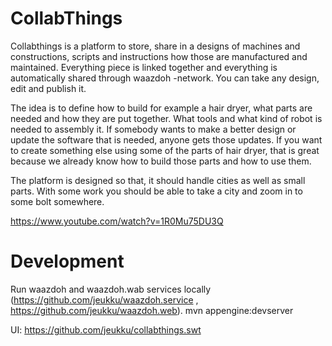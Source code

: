 CollabThings
============

Collabthings is a platform to store, share in a designs of machines and constructions, scripts and instructions how those are manufactured and maintained. Everything piece is linked together and everything is automatically shared through waazdoh -network. You can take any design, edit and publish it.

The idea is to define how to build for example a hair dryer, what parts are needed and how they are put together. What tools and what kind of robot is needed to assembly it. If somebody wants to make a better design or update the software that is needed, anyone gets those updates. If you want to create something else using some of the parts of hair dryer, that is great because we already know how to build those parts and how to use them.

The platform is designed so that, it should handle cities as well as small parts. With some work you should be able to take a city and zoom in to some bolt somewhere.

https://www.youtube.com/watch?v=1R0Mu75DU3Q

Development
===========

Run waazdoh and waazdoh.wab services locally (https://github.com/jeukku/waazdoh.service , https://github.com/jeukku/waazdoh.web). 
  mvn appengine:devserver

UI: https://github.com/jeukku/collabthings.swt
